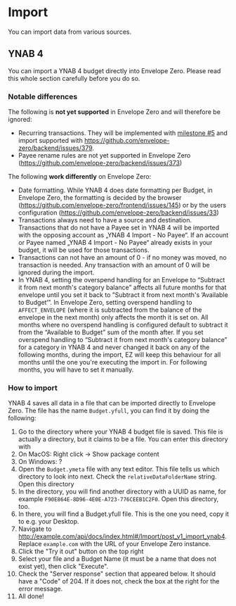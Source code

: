 # Import

You can import data from various sources.

## YNAB 4

You can import a YNAB 4 budget directly into Envelope Zero. Please read this whole section carefully before you do so.

### Notable differences

The following is **not yet supported** in Envelope Zero and will therefore be ignored:

- Recurring transactions. They will be implemented with [milestone #5](https://github.com/envelope-zero/backend/milestone/5) and import supported with https://github.com/envelope-zero/backend/issues/379.
- Payee rename rules are not yet supported in Envelope Zero (https://github.com/envelope-zero/backend/issues/373)

The following **work differently** on Envelope Zero:

- Date formatting. While YNAB 4 does date formatting per Budget, in Envelope Zero, the formatting is decided by the browser (https://github.com/envelope-zero/frontend/issues/145) or by the users configuration (https://github.com/envelope-zero/backend/issues/33)
- Transactions always need to have a source and destination. Transactions that do not have a Payee set in YNAB 4 will be imported with the opposing account as „YNAB 4 Import - No Payee“. If an account or Payee named „YNAB 4 Import - No Payee“ already exists in your budget, it will be used for those transactions.
- Transactions can not have an amount of 0 - if no money was moved, no transaction is needed. Any transaction with an amount of 0 will be ignored during the import.
- In YNAB 4, setting the overspend handling for an Envelope to “Subtract it from next month's category balance” affects all future months for that envelope until you set it back to ”Subtract it from next month's ’Available to Budget‘”. In Envelope Zero, setting overspend handling to `AFFECT_ENVELOPE` (where it is subtracted from the balance of the envelope in the next month) only affects the month it is set on. All months where no overspend handling is configured default to subtract it from the “Available to Budget” sum of the month after. If you set overspend handling to “Subtract it from next month's category balance” for a category in YNAB 4 and never changed it back on any of the following months, during the import, EZ will keep this behaviour for all months until the one you're executing the import in. For following months, you will have to set it manually.

### How to import

YNAB 4 saves all data in a file that can be imported directly to Envelope Zero. The file has the name `Budget.yfull`, you can find it by doing the following:

1. Go to the directory where your YNAB 4 budget file is saved. This file is actually a directory, but it claims to be a file. You can enter this directory with
1. On MacOS: Right click -> Show package content
1. On Windows: ?
1. Open the `Budget.ymeta` file with any text editor. This file tells us which directory to look into next. Check the `relativeDataFolderName` string. Open this directory
1. In the directory, you will find another directory with a UUID as name, for example `F90E864E-8D96-4E0E-A723-776CEEB1C2F0`. Open this directory, too.
1. In there, you will find a Budget.yfull file. This is the one you need, copy it to e.g. your Desktop.
1. Navigate to http://example.com/api/docs/index.html#/Import/post_v1_import_ynab4. Replace `example.com` with the URL of your Envelope Zero instance.
1. Click the "Try it out" button on the top right
1. Select your file and a Budget Name (it must be a name that does not exist yet), then click "Execute".
1. Check the "Server response" section that appeared below. It should have a "Code" of 204. If it does not, check the box at the right for the error message.
1. All done!

